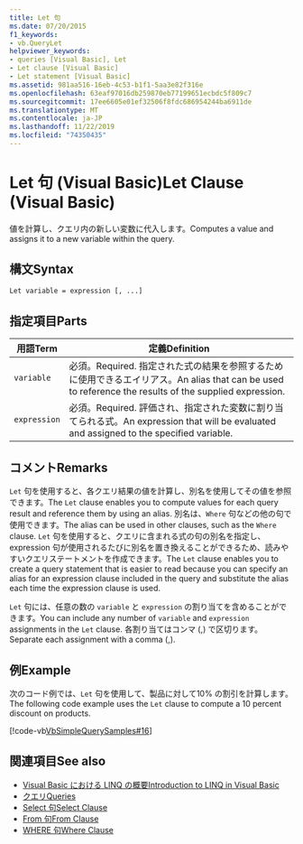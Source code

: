 ```yaml
---
title: Let 句
ms.date: 07/20/2015
f1_keywords:
- vb.QueryLet
helpviewer_keywords:
- queries [Visual Basic], Let
- Let clause [Visual Basic]
- Let statement [Visual Basic]
ms.assetid: 981aa516-16eb-4c53-b1f1-5aa3e82f316e
ms.openlocfilehash: 63eaf97016db259870eb77199651ecbdc5f809c7
ms.sourcegitcommit: 17ee6605e01ef32506f8fdc686954244ba6911de
ms.translationtype: MT
ms.contentlocale: ja-JP
ms.lasthandoff: 11/22/2019
ms.locfileid: "74350435"
---
```

# <a name="let-clause-visual-basic"></a><span data-ttu-id="5573d-102">Let 句 (Visual Basic)</span><span class="sxs-lookup"><span data-stu-id="5573d-102">Let Clause (Visual Basic)</span></span>
<span data-ttu-id="5573d-103">値を計算し、クエリ内の新しい変数に代入します。</span><span class="sxs-lookup"><span data-stu-id="5573d-103">Computes a value and assigns it to a new variable within the query.</span></span>  
  
## <a name="syntax"></a><span data-ttu-id="5573d-104">構文</span><span class="sxs-lookup"><span data-stu-id="5573d-104">Syntax</span></span>  
  
```vb  
Let variable = expression [, ...]  
```  
  
## <a name="parts"></a><span data-ttu-id="5573d-105">指定項目</span><span class="sxs-lookup"><span data-stu-id="5573d-105">Parts</span></span>  
  
|<span data-ttu-id="5573d-106">用語</span><span class="sxs-lookup"><span data-stu-id="5573d-106">Term</span></span>|<span data-ttu-id="5573d-107">定義</span><span class="sxs-lookup"><span data-stu-id="5573d-107">Definition</span></span>|  
|---|---|  
|`variable`|<span data-ttu-id="5573d-108">必須。</span><span class="sxs-lookup"><span data-stu-id="5573d-108">Required.</span></span> <span data-ttu-id="5573d-109">指定された式の結果を参照するために使用できるエイリアス。</span><span class="sxs-lookup"><span data-stu-id="5573d-109">An alias that can be used to reference the results of the supplied expression.</span></span>|  
|`expression`|<span data-ttu-id="5573d-110">必須。</span><span class="sxs-lookup"><span data-stu-id="5573d-110">Required.</span></span> <span data-ttu-id="5573d-111">評価され、指定された変数に割り当てられる式。</span><span class="sxs-lookup"><span data-stu-id="5573d-111">An expression that will be evaluated and assigned to the specified variable.</span></span>|  
  
## <a name="remarks"></a><span data-ttu-id="5573d-112">コメント</span><span class="sxs-lookup"><span data-stu-id="5573d-112">Remarks</span></span>  
 <span data-ttu-id="5573d-113">`Let` 句を使用すると、各クエリ結果の値を計算し、別名を使用してその値を参照できます。</span><span class="sxs-lookup"><span data-stu-id="5573d-113">The `Let` clause enables you to compute values for each query result and reference them by using an alias.</span></span> <span data-ttu-id="5573d-114">別名は、`Where` 句などの他の句で使用できます。</span><span class="sxs-lookup"><span data-stu-id="5573d-114">The alias can be used in other clauses, such as the `Where` clause.</span></span> <span data-ttu-id="5573d-115">`Let` 句を使用すると、クエリに含まれる式の句の別名を指定し、expression 句が使用されるたびに別名を置き換えることができるため、読みやすいクエリステートメントを作成できます。</span><span class="sxs-lookup"><span data-stu-id="5573d-115">The `Let` clause enables you to create a query statement that is easier to read because you can specify an alias for an expression clause included in the query and substitute the alias each time the expression clause is used.</span></span>  
  
 <span data-ttu-id="5573d-116">`Let` 句には、任意の数の `variable` と `expression` の割り当てを含めることができます。</span><span class="sxs-lookup"><span data-stu-id="5573d-116">You can include any number of `variable` and `expression` assignments in the `Let` clause.</span></span> <span data-ttu-id="5573d-117">各割り当てはコンマ (,) で区切ります。</span><span class="sxs-lookup"><span data-stu-id="5573d-117">Separate each assignment with a comma (,).</span></span>  
  
## <a name="example"></a><span data-ttu-id="5573d-118">例</span><span class="sxs-lookup"><span data-stu-id="5573d-118">Example</span></span>  
 <span data-ttu-id="5573d-119">次のコード例では、`Let` 句を使用して、製品に対して10% の割引を計算します。</span><span class="sxs-lookup"><span data-stu-id="5573d-119">The following code example uses the `Let` clause to compute a 10 percent discount on products.</span></span>  
  
 [!code-vb[VbSimpleQuerySamples#16](~/samples/snippets/visualbasic/VS_Snippets_VBCSharp/VbSimpleQuerySamples/VB/QuerySamples1.vb#16)]  
  
## <a name="see-also"></a><span data-ttu-id="5573d-120">関連項目</span><span class="sxs-lookup"><span data-stu-id="5573d-120">See also</span></span>

- [<span data-ttu-id="5573d-121">Visual Basic における LINQ の概要</span><span class="sxs-lookup"><span data-stu-id="5573d-121">Introduction to LINQ in Visual Basic</span></span>](../../../visual-basic/programming-guide/language-features/linq/introduction-to-linq.md)
- [<span data-ttu-id="5573d-122">クエリ</span><span class="sxs-lookup"><span data-stu-id="5573d-122">Queries</span></span>](../../../visual-basic/language-reference/queries/index.md)
- [<span data-ttu-id="5573d-123">Select 句</span><span class="sxs-lookup"><span data-stu-id="5573d-123">Select Clause</span></span>](../../../visual-basic/language-reference/queries/select-clause.md)
- [<span data-ttu-id="5573d-124">From 句</span><span class="sxs-lookup"><span data-stu-id="5573d-124">From Clause</span></span>](../../../visual-basic/language-reference/queries/from-clause.md)
- [<span data-ttu-id="5573d-125">WHERE 句</span><span class="sxs-lookup"><span data-stu-id="5573d-125">Where Clause</span></span>](../../../visual-basic/language-reference/queries/where-clause.md)
